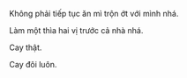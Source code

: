 Không phải tiếp tục ăn mì trộn ớt với mình nhá.

Làm một thìa hai vị trước cả nhà nhá.

Cay thật.

Cay đôi luôn.